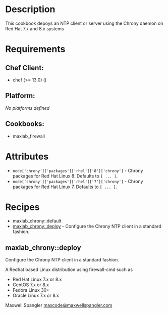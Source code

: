 # Description

This cookbook depoys an NTP client or server using the Chrony daemon on Red Hat 7.x and 8.x systems

# Requirements


## Chef Client:

* chef (>= 13.0) ()

## Platform:

*No platforms defined*

## Cookbooks:

* maxlab_firewall

# Attributes

* `node['chrony']['packages']['rhel']['8']['chrony']` - Chrony packages for Red Hat Linux 8. Defaults to `[ ... ]`.
* `node['chrony']['packages']['rhel']['7']['chrony']` - Chrony packages for Red Hat Linux 7. Defaults to `[ ... ]`.

# Recipes

* maxlab_chrony::default
* [maxlab_chrony::deploy](#maxlab_chronydeploy) - Configure the Chrony NTP client in a standard fashion.

## maxlab_chrony::deploy

Configure the Chrony NTP client in a standard fashion.

A Redhat based Linux distribution using firewall-cmd such as
* Red Hat Linux 7.x or 8.x
* CentOS 7.x or 8.x
* Fedora Linux 30+
* Oracle Linux 7.x or 8.x


Maxwell Spangler maxcode@maxwellspangler.com
